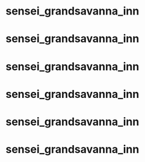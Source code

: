# sensei_grandsavanna_inn
# sensei_grandsavanna_inn
# sensei_grandsavanna_inn
# sensei_grandsavanna_inn
# sensei_grandsavanna_inn
# sensei_grandsavanna_inn

